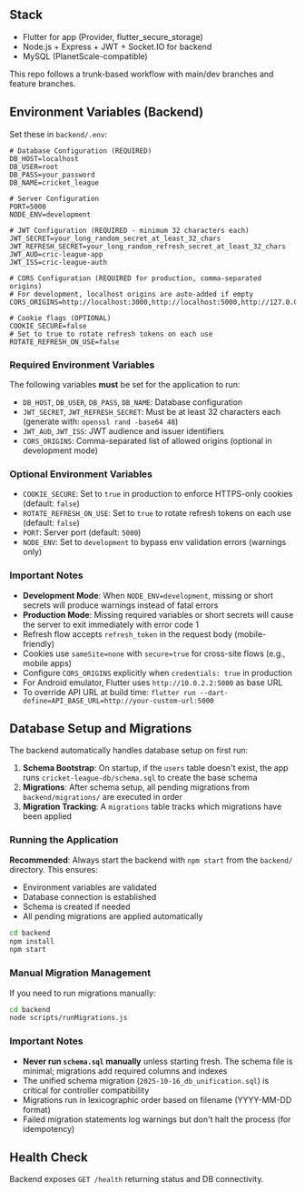 ## Stack
- Flutter for app (Provider, flutter_secure_storage)
- Node.js + Express + JWT + Socket.IO for backend
- MySQL (PlanetScale-compatible)

This repo follows a trunk-based workflow with main/dev branches and feature branches.

## Environment Variables (Backend)

Set these in `backend/.env`:

```env
# Database Configuration (REQUIRED)
DB_HOST=localhost
DB_USER=root
DB_PASS=your_password
DB_NAME=cricket_league

# Server Configuration
PORT=5000
NODE_ENV=development

# JWT Configuration (REQUIRED - minimum 32 characters each)
JWT_SECRET=your_long_random_secret_at_least_32_chars
JWT_REFRESH_SECRET=your_long_random_refresh_secret_at_least_32_chars
JWT_AUD=cric-league-app
JWT_ISS=cric-league-auth

# CORS Configuration (REQUIRED for production, comma-separated origins)
# For development, localhost origins are auto-added if empty
CORS_ORIGINS=http://localhost:3000,http://localhost:5000,http://127.0.0.1:5000,http://10.0.2.2:5000

# Cookie flags (OPTIONAL)
COOKIE_SECURE=false
# Set to true to rotate refresh tokens on each use
ROTATE_REFRESH_ON_USE=false
```

### Required Environment Variables

The following variables **must** be set for the application to run:

- `DB_HOST`, `DB_USER`, `DB_PASS`, `DB_NAME`: Database configuration
- `JWT_SECRET`, `JWT_REFRESH_SECRET`: Must be at least 32 characters each (generate with: `openssl rand -base64 48`)
- `JWT_AUD`, `JWT_ISS`: JWT audience and issuer identifiers
- `CORS_ORIGINS`: Comma-separated list of allowed origins (optional in development mode)

### Optional Environment Variables

- `COOKIE_SECURE`: Set to `true` in production to enforce HTTPS-only cookies (default: `false`)
- `ROTATE_REFRESH_ON_USE`: Set to `true` to rotate refresh tokens on each use (default: `false`)
- `PORT`: Server port (default: `5000`)
- `NODE_ENV`: Set to `development` to bypass env validation errors (warnings only)

### Important Notes

- **Development Mode**: When `NODE_ENV=development`, missing or short secrets will produce warnings instead of fatal errors
- **Production Mode**: Missing required variables or short secrets will cause the server to exit immediately with error code 1
- Refresh flow accepts `refresh_token` in the request body (mobile-friendly)
- Cookies use `sameSite=none` with `secure=true` for cross-site flows (e.g., mobile apps)
- Configure `CORS_ORIGINS` explicitly when `credentials: true` in production
- For Android emulator, Flutter uses `http://10.0.2.2:5000` as base URL
- To override API URL at build time: `flutter run --dart-define=API_BASE_URL=http://your-custom-url:5000`

## Database Setup and Migrations

The backend automatically handles database setup on first run:

1. **Schema Bootstrap**: On startup, if the `users` table doesn't exist, the app runs `cricket-league-db/schema.sql` to create the base schema
2. **Migrations**: After schema setup, all pending migrations from `backend/migrations/` are executed in order
3. **Migration Tracking**: A `migrations` table tracks which migrations have been applied

### Running the Application

**Recommended**: Always start the backend with `npm start` from the `backend/` directory. This ensures:
- Environment variables are validated
- Database connection is established
- Schema is created if needed
- All pending migrations are applied automatically

```bash
cd backend
npm install
npm start
```

### Manual Migration Management

If you need to run migrations manually:

```bash
cd backend
node scripts/runMigrations.js
```

### Important Notes

- **Never run `schema.sql` manually** unless starting fresh. The schema file is minimal; migrations add required columns and indexes
- The unified schema migration (`2025-10-16_db_unification.sql`) is critical for controller compatibility
- Migrations run in lexicographic order based on filename (YYYY-MM-DD format)
- Failed migration statements log warnings but don't halt the process (for idempotency)

## Health Check

Backend exposes `GET /health` returning status and DB connectivity.
